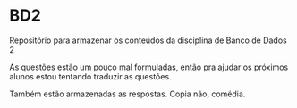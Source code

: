 # BD2
Repositório para  armazenar os conteúdos da disciplina de Banco de Dados 2

As questões estão um pouco mal formuladas, então pra ajudar os próximos alunos estou tentando traduzir as questões.

Também estão armazenadas as respostas. Copia não, comédia.